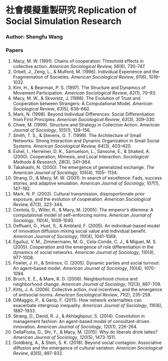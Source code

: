 # 社會模擬重製研究 Replication of Social Simulation Research

### Author: Shengfu Wang

### Papers

1. Macy, M. W. (1991). Chains of cooperation: Threshold effects in collective action. *American Sociological Review, 56*(6), 730-747.
2. Orbell, J., Zeng, L., & Mulford, M. (1996). Individual Experience and the Fragmentation of Societies. *American Sociological Review*, *61*(6), 1018–1032.
3. Kim, H., & Bearman, P. S. (1997). The Structure and Dynamics of Movement Participation. *American Sociological Review*, *62*(1), 70–93.
4. Macy, M. W., & Skvoretz, J. (1998). The Evolution of Trust and Cooperation between Strangers: A Computational Model. *American Sociological Review*, *63*(5), 638–660.
5. Mark, N. (1998). Beyond Individual Differences: Social Differentiation from First Principles. *American Sociological Review*, *63*(3), 309–330.
6. Chwe, M. (1999). Structure and Strategy in Collective Action. *American Journal of Sociology*, *105*(1), 128–156.
7. Smith, T. S., & Stevens, G. T. (1999). The Architecture of Small Networks: Strong Interaction and Dynamic Organization in Small Social Systems. *American Sociological Review, 64*(3), 403–420.
8. Eshel, I., Herreiner, D. K., Samuelson, L., Sansone, E., & Shaked, A. (2000). Cooperation, Mimesis, and Local Interaction. *Sociological Methods & Research*, *28*(3), 341–364.
9. Takahashi, N. (2000). The emergence of generalized exchange. *The American Journal of Sociology, 105*(4), 1105– 1134.
10. Strang, D., & Macy, M. W. (2001). In search of excellence: Fads, success stories, and adaptive emulation. *American Journal of Sociology, 107*(1), 147–182. 
11. Mark, N. P. (2002). Cultural transmission, disproportionate prior exposure, and the evolution of cooperation. *American Sociological Review, 67*(3), 323-344.
12. Centola, D., Willer, R., & Macy, M. (2005). The emperor’s dilemma: A computational model of self-enforcing norms. *American Journal of Sociology*, *110*(4), 1009-1040. 
13. Deffuant, G., Huet, S., & Amblard, F. (2005). An individual-based model of innovation diffusion mixing social value and individual benefit. *American Journal of Sociology*, *110*(4), 1041-1069.
14. Eguíluz, V. M., Zimmermann, M. G., Cela-Conde, C. J., & Miguel, M. S. (2005). Cooperation and the emergence of role differentiation in the dynamics of social networks. *American Journal of Sociology*, *110*(4), 977-1008. 
15. Fowler, J. H., & Smirnov, O. (2005). Dynamic parties and social turnout: An agent-based model. *American Journal of Sociology*, *110*(4), 1070-1094.
16. Bruch, E. E., & Mare, R. D. (2006). Neighborhood choice and neighborhood change. *American Journal of Sociology*, *112*(3), 667-709.
17. Kitts, J. A. (2006). Collective action, rival incentives, and the emergence of antisocial norms. *American Sociological Review*, *71*(2), 235-259.
18. DiMaggio, P., & Garip, F. (2011). How network externalities can exacerbate intergroup inequality. *American Journal of Sociology*, *116*(6), 1887-1933.
19. Strang, D., David, R. J., & Akhlaghpour, S. (2014). Coevolution in management fashion: An agent-based model of consultant-driven innovation. *American Journal of Sociology*, *120*(1), 226-264.
20. DellaPosta, D., Shi, Y., & Macy, M. (2015). Why do liberals drink lattes? *American Journal of Sociology*, *120*(5), 1473-1511.
21. Goldberg, A., & Stein, S. K. (2018). Beyond social contagion: Associative diffusion and the emergence of cultural variation. *American Sociological Review*, *83*(5), 897-932.

